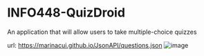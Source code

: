 # INFO448-QuizDroid

An application that will allow users to take multiple-choice quizzes

url: https://marinacui.github.io/JsonAPI/questions.json
![image](https://github.com/SamRitian/INFO448-QuizDroid/assets/81746318/4716e554-0f3d-4a4e-beac-4ee98e465e52)
